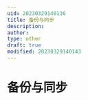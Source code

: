 ```yaml
---
uid: 20230329140136
title: 备份与同步
description: 
author: 
type: other
draft: true
modified: 20230329140143
---
```


# 备份与同步